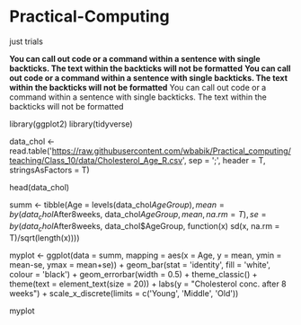 # Practical-Computing
just trials

**You can call out code or a command within a sentence with single backticks. The text within the backticks will not be formatted**
__You can call out code or a command within a sentence with single backticks. The text within the backticks will not be formatted__
You can call out code or a command within a sentence with single backticks. The text within the backticks will not be formatted

library(ggplot2)
library(tidyverse)

data_chol <- read.table('https://raw.githubusercontent.com/wbabik/Practical_computing/teaching/Class_10/data/Cholesterol_Age_R.csv',
                        sep = ';', header = T,
                        stringsAsFactors = T)

head(data_chol)

summ <- tibble(Age = levels(data_chol$AgeGroup),
               mean = by(data_chol$After8weeks, data_chol$AgeGroup, mean, na.rm = T),
               se = by(data_chol$After8weeks, data_chol$AgeGroup,
                       function(x) sd(x, na.rm = T)/sqrt(length(x))))

myplot <- ggplot(data = summ, mapping = aes(x = Age, y = mean,
                                            ymin = mean-se, ymax = mean+se)) +
  geom_bar(stat = 'identity', fill = 'white', colour = 'black') +
  geom_errorbar(width = 0.5) +
  theme_classic() +
  theme(text = element_text(size = 20)) +
  labs(y = "Cholesterol conc. after 8 weeks") +
  scale_x_discrete(limits = c('Young', 'Middle', 'Old'))

myplot

